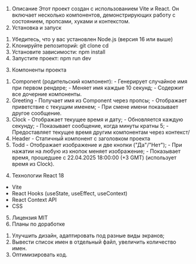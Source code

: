 1. Описание
Этот проект создан с использованием Vite и React. Он включает несколько компонентов, демонстрирующих работу с состоянием, пропсами, хуками и контекстом.
2. Установка и запуск
  1) Убедитесь, что у вас установлен Node.js (версия 16 или выше)
  2) Клонируйте репозиторий:
   git clone <repository-url>
   cd <project-folder>
   3) Установите зависимости:
   npm install
  4) Запустите проект:
   npm run dev
3. Компоненты проекта 
  1) Component (родительский компонент):
    - Генерирует случайное имя при первом рендере; 
    - Меняет имя каждые 10 секунд; 
    - Содержит все дочерние компоненты.
  2) Greeting 
    - Получает имя из Component через пропсы; 
    - Отображает приветствие с текущим именем; 
    - При смене имени показывает другое сообщение.
  3)  Clock 
    - Отображает текущее время и дату; 
    - Обновляется каждую секунду; 
    - Показывает сообщение, когда минуты кратны 5; 
    - Предоставляет текущее время другим компонентам через контекст/
  4) Header 
    - Статичный компонент с заголовком проекта
  5) Todd
    - Отображает изображение и две кнопки ("Да"/"Нет"); 
    - При нажатии на любую из кнопок меняет изображение;
    - Показывает время, прошедшее с 22.04.2025 18:00:00 (+3 GMT) (использует время из Clock).
4. Технологии
React 18
  - Vite
  - React Hooks (useState, useEffect, useContext)
  - React Context API
  - CSS
5. Лицензия
MIT
6. Планы по доработке
  1) Улучшить дизайн, адаптировать под разные виды экранов;
  2) Вывести список имен в отдельный файл, увеличить количество имен.
  3) Оптимизировать код.
